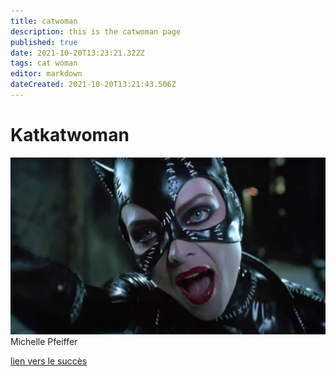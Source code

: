 ```yaml
---
title: catwoman
description: this is the catwoman page
published: true
date: 2021-10-20T13:23:21.322Z
tags: cat woman
editor: markdown
dateCreated: 2021-10-20T13:21:43.506Z
---
```


# Katkatwoman
![pfeifferbbe05789-f1af-481f-ba17-1aae45d09c23_original.jpg](/pfeifferbbe05789-f1af-481f-ba17-1aae45d09c23_original.jpg)
Michelle Pfeiffer


[lien vers le succès](https://medium.com/@geoffhughes94/have-you-ever-said-or-thought-ce9553fcb949)